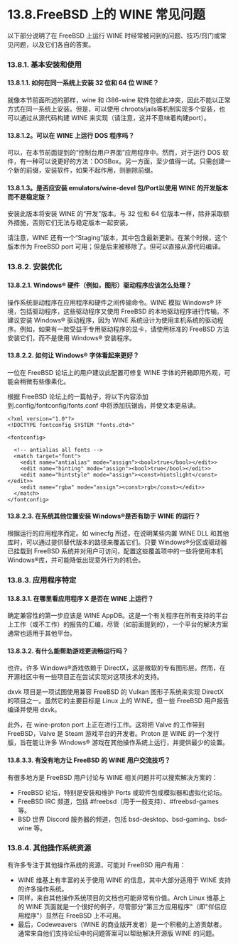 # 13.8.FreeBSD 上的 WINE 常见问题


以下部分说明了在 FreeBSD 上运行 WINE 时经常被问到的问题、技巧/窍门或常见问题，以及它们各自的答案。

### 13.8.1. 基本安装和使用

#### 13.8.1.1. 如何在同一系统上安装 32 位和 64 位 WINE？

就像本节前面所述的那样，wine 和 i386-wine 软件包彼此冲突，因此不能以正常方式在同一系统上安装。但是，可以使用 chroots/jails等机制实现多个安装，也可以通过从源代码构建 WINE 来实现（请注意，这并不意味着构建port）。

#### 13.8.1.2。可以在 WINE 上运行 DOS 程序吗？

可以，在本节前面提到的“控制台用户界面”应用程序中。然而，对于运行 DOS 软件，有一种可以说更好的方法：DOSBox。另一方面，至少值得一试。只需创建一个新的前缀，安装软件，如果不起作用，则删除前缀。

#### 13.8.1.3。是否应安装 emulators/wine-devel 包/Port以使用 WINE 的开发版本而不是稳定版？

安装此版本将安装 WINE 的“开发”版本。与 32 位和 64 位版本一样，除非采取额外措施，否则它们无法与稳定版本一起安装。

请注意，WINE 还有一个“Staging”版本，其中包含最新更新。在某个时候，这个版本作为 FreeBSD port 可用；但是后来被移除了。但可以直接从源代码编译。

### 13.8.2. 安装优化

#### 13.8.2.1. Windows® 硬件（例如，图形）驱动程序应该怎么处理？

操作系统驱动程序在应用程序和硬件之间传输命令。WINE 模拟 Windows® 环境，包括驱动程序，这些驱动程序又使用 FreeBSD 的本地驱动程序进行传输。不建议安装 Windows® 驱动程序，因为 WINE 系统设计为使用主机系统的驱动程序。例如，如果有一款受益于专用驱动程序的显卡，请使用标准的 FreeBSD 方法安装它们，而不是使用 Windows® 安装程序。

#### 13.8.2.2. 如何让 Windows® 字体看起来更好？

一位在 FreeBSD 论坛上的用户建议此配置可修复 WINE 字体的开箱即用外观，可能会稍微有些像素化。

根据 FreeBSD 论坛上的一篇帖子，将以下内容添加到.config/fontconfig/fonts.conf 中将添加抗锯齿，并使文本更易读。

```
<?xml version="1.0"?>
<!DOCTYPE fontconfig SYSTEM "fonts.dtd>"

<fontconfig>

  <!-- antialias all fonts -->
  <match target="font">
    <edit name="antialias" mode="assign"><bool>true</bool></edit>>
    <edit name="hinting" mode="assign"><bool>true</bool></edit>>
    <edit name="hintstyle" mode="assign"><const>hintslight</const></edit>>
    <edit name="rgba" mode="assign"><const>rgb</const></edit>>
  </match>
</fontconfig>
```

#### 13.8.2.3. 在系统其他位置安装 Windows®是否有助于 WINE 的运行？

根据运行的应用程序而定。如 winecfg 所述，在说明某些内置 WINE DLL 和其他库时，可以通过提供替代版本的路径来覆盖它们。只要 Windows®分区或驱动器已挂载到 FreeBSD 系统并对用户可访问，配置这些覆盖项中的一些将使用本机 Windows®库，并可能降低出现意外行为的机会。

### 13.8.3. 应用程序特定

#### 13.8.3.1. 在哪里看应用程序 X 是否在 WINE 上运行？

确定兼容性的第一步应该是 WINE AppDB。这是一个有关程序在所有支持的平台上工作（或不工作）的报告的汇编，尽管（如前面提到的），一个平台的解决方案通常也适用于其他平台。

#### 13.8.3.2. 有什么能帮助游戏更流畅运行吗？

也许。许多 Windows®游戏依赖于 DirectX，这是微软的专有图形层。然而，在开源社区中有一些项目正在尝试实现对这项技术的支持。

dxvk 项目是一项试图使用兼容 FreeBSD 的 Vulkan 图形子系统来实现 DirectX 的项目之一。虽然它的主要目标是 Linux 上的 WINE，但一些 FreeBSD 用户报告编译并使用 dxvk。

此外，在 wine-proton port 上正在进行工作。这将把 Valve 的工作带到 FreeBSD，Valve 是 Steam 游戏平台的开发者。Proton 是 WINE 的一个发行版，旨在能让许多 Windows® 游戏在其他操作系统上运行，并提供最少的设置。

#### 13.8.3.3. 有没有地方让 FreeBSD 的 WINE 用户交流技巧？

有很多地方是 FreeBSD 用户讨论与 WINE 相关问题并可以搜索解决方案的：

* FreeBSD 论坛，特别是安装和维护 Ports 或软件包或模拟器和虚拟化论坛。
* FreeBSD IRC 频道，包括 #freebsd（用于一般支持）、#freebsd-games 等。
* BSD 世界 Discord 服务器的频道，包括 bsd-desktop、bsd-gaming、bsd-wine 等。

### 13.8.4. 其他操作系统资源

有许多专注于其他操作系统的资源，可能对 FreeBSD 用户有用：

* WINE 维基上有丰富的关于使用 WINE 的信息，其中大部分适用于 WINE 支持的许多操作系统。
* 同样，来自其他操作系统项目的文档也可能非常有价值。Arch Linux 维基上的 WINE 页面就是一个很好的例子，尽管部分"第三方应用程序"（即"伴侣应用程序"）显然在 FreeBSD 上不可用。
* 最后，Codeweavers（WINE 的商业版开发者）是一个积极的上游贡献者。通常来自他们支持论坛中的问题答案可以帮助解决开源版 WINE 的问题。
